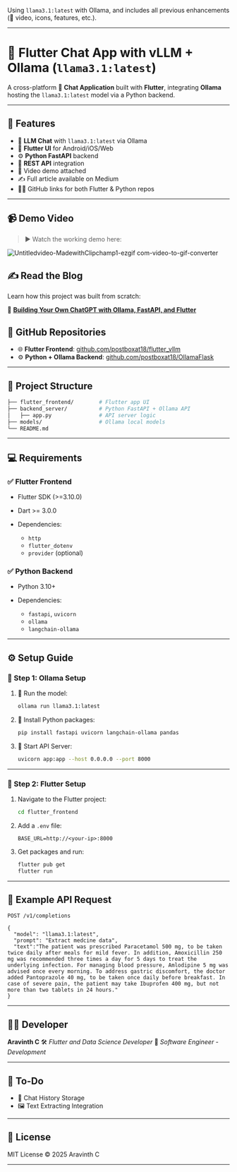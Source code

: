 Using `llama3.1:latest` with Ollama, and includes all previous enhancements (🎥 video, icons, features, etc.).

---

# 🚀 Flutter Chat App with vLLM + Ollama (`llama3.1:latest`)

A cross-platform 💬 **Chat Application** built with **Flutter**, integrating **Ollama** hosting the `llama3.1:latest` model via a Python backend.

---

## 🔧 Features

- 🧠 **LLM Chat** with `llama3.1:latest` via Ollama
- 📲 **Flutter UI** for Android/iOS/Web
- ⚙️ **Python FastAPI** backend
- 🔗 **REST API** integration
- 🎥 Video demo attached
- ✍️ Full article available on Medium
- 🧑‍💻 GitHub links for both Flutter & Python repos

---

## 📹 Demo Video

> ▶️ Watch the working demo here:

![Untitledvideo-MadewithClipchamp1-ezgif com-video-to-gif-converter](https://github.com/user-attachments/assets/56bab054-6105-4670-b64c-1b20c512eb4c)


## ✍️ Read the Blog

Learn how this project was built from scratch:

📝 [**Building Your Own ChatGPT with Ollama, FastAPI, and Flutter**](https://medium.com/@aravinthc18/building-your-own-chatgpt-with-ollama-fastapi-and-flutter-ba9066456b4e)

## 🔗 GitHub Repositories

- 🌐 **Flutter Frontend**: [github.com/postboxat18/flutter_vllm](https://github.com/postboxat18/flutter_vllm)
- ⚙️ **Python + Ollama Backend**: [github.com/postboxat18/OllamaFlask](https://github.com/postboxat18/OllamaFlask)

---

## 📁 Project Structure

```bash
├── flutter_frontend/        # Flutter app UI
├── backend_server/          # Python FastAPI + Ollama API
│   ├── app.py               # API server logic
├── models/                  # Ollama local models
└── README.md
````

---

## 💻 Requirements

### ✅ Flutter Frontend

* Flutter SDK (>=3.10.0)
* Dart >= 3.0.0
* Dependencies:

  * `http`
  * `flutter_dotenv`
  * `provider` (optional)

### ✅ Python Backend

* Python 3.10+
* Dependencies:

  * `fastapi`, `uvicorn`
  * `ollama`
  * `langchain-ollama`

---

## ⚙️ Setup Guide

### 🧩 Step 1: Ollama Setup

1. 🔹 Run the model:

   ```bash
   ollama run llama3.1:latest
   ```

2. 🔹 Install Python packages:

   ```bash
   pip install fastapi uvicorn langchain-ollama pandas
   ```

3. 🔹 Start API Server:

   ```bash
   uvicorn app:app --host 0.0.0.0 --port 8000
   ```

---

### 📱 Step 2: Flutter Setup

1. Navigate to the Flutter project:

   ```bash
   cd flutter_frontend
   ```

2. Add a `.env` file:

   ```
   BASE_URL=http://<your-ip>:8000
   ```

3. Get packages and run:

   ```bash
   flutter pub get
   flutter run
   ```

---

## 🔄 Example API Request

```http
POST /v1/completions

{
  "model": "llama3.1:latest",
  "prompt": "Extract medcine data",
  "text":"The patient was prescribed Paracetamol 500 mg, to be taken twice daily after meals for mild fever. In addition, Amoxicillin 250 mg was recommended three times a day for 5 days to treat the underlying infection. For managing blood pressure, Amlodipine 5 mg was advised once every morning. To address gastric discomfort, the doctor added Pantoprazole 40 mg, to be taken once daily before breakfast. In case of severe pain, the patient may take Ibuprofen 400 mg, but not more than two tablets in 24 hours." 
}
```

---

## 👨‍💻 Developer

**Aravinth C**
🛠️ *Flutter and Data Science Developer*
🏢 *Software Engineer - Development*

---

## 🌟 To-Do

* 💾 Chat History Storage
* 🖼️ Text Extracting Integration

---

## 📜 License

MIT License © 2025 Aravinth C

---

```
```
